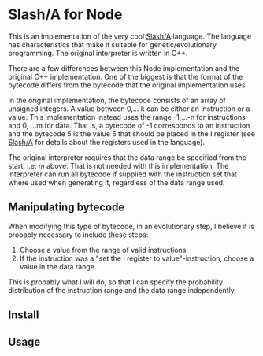 Slash/A for Node
================

This is an implementation of the very cool [Slash/A](https://github.com/arturadib/slash-a) language. The language has characteristics that make it suitable for genetic/evolutionary programming. The original interpreter is written in C++.

There are a few differences between this Node implementation and the original C++ implementation. One of the biggest is that the format of the bytecode differs from the bytecode that the original implementation uses.

In the original implementation, the bytecode consists of an array of unsigned integers. A value between 0,... k can be either an instruction or a value. This implementation instead uses the range -1,...-n for instructions and 0, ...m for data. That is, a bytecode of -1 corresponds to an instruction and the bytecode 5 is the value 5 that should be placed in the I register (see [Slash/A](https://github.com/arturadib/slash-a) for details about the registers used in the language).

The original interpreter requires that the data range be specified from the start, i.e. *m* above. That is not needed with this implementation. The interpreter can run all bytecode if supplied with the instruction set that where used when generating it, regardless of the data range used.

Manipulating bytecode
---------------------

When modifying this type of bytecode, in an evolutionary step, I believe it is probably necessary to include these steps:
1. Choose a value from the range of valid instructions.
2. If the instruction was a "set the I register to value"-instruction, choose a value in the data range.

This is probably what I will do, so that I can specify the probability distribution of the instruction range and the data range independently.

Install
-------


Usage
-----